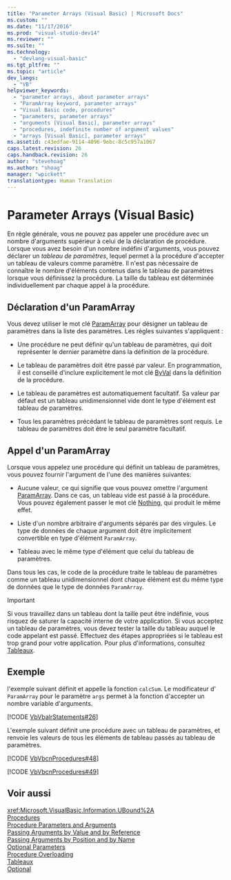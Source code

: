 ```yaml
---
title: "Parameter Arrays (Visual Basic) | Microsoft Docs"
ms.custom: ""
ms.date: "11/17/2016"
ms.prod: "visual-studio-dev14"
ms.reviewer: ""
ms.suite: ""
ms.technology: 
  - "devlang-visual-basic"
ms.tgt_pltfrm: ""
ms.topic: "article"
dev_langs: 
  - "VB"
helpviewer_keywords: 
  - "parameter arrays, about parameter arrays"
  - "ParamArray keyword, parameter arrays"
  - "Visual Basic code, procedures"
  - "parameters, parameter arrays"
  - "arguments [Visual Basic], parameter arrays"
  - "procedures, indefinite number of argument values"
  - "arrays [Visual Basic], parameter arrays"
ms.assetid: c43edfae-9114-4096-9ebc-8c5c957a1067
caps.latest.revision: 26
caps.handback.revision: 26
author: "stevehoag"
ms.author: "shoag"
manager: "wpickett"
translationtype: Human Translation
---
```

# Parameter Arrays (Visual Basic)
En règle générale, vous ne pouvez pas appeler une procédure avec un nombre d'arguments supérieur à celui de la déclaration de procédure.  Lorsque vous avez besoin d'un nombre indéfini d'arguments, vous pouvez déclarer un *tableau de paramètres*, lequel permet à la procédure d'accepter un tableau de valeurs comme paramètre.  Il n'est pas nécessaire de connaître le nombre d'éléments contenus dans le tableau de paramètres lorsque vous définissez la procédure.  La taille du tableau est déterminée individuellement par chaque appel à la procédure.  
  
## Déclaration d'un ParamArray  
 Vous devez utiliser le mot clé [ParamArray](../../../../visual-basic/language-reference/modifiers/paramarray.md) pour désigner un tableau de paramètres dans la liste des paramètres.  Les règles suivantes s'appliquent :  
  
-   Une procédure ne peut définir qu'un tableau de paramètres, qui doit représenter le dernier paramètre dans la définition de la procédure.  
  
-   Le tableau de paramètres doit être passé par valeur.  En programmation, il est conseillé d'inclure explicitement le mot clé [ByVal](../../../../visual-basic/language-reference/modifiers/byval.md) dans la définition de la procédure.  
  
-   Le tableau de paramètres est automatiquement facultatif.  Sa valeur par défaut est un tableau unidimensionnel vide dont le type d'élément est tableau de paramètres.  
  
-   Tous les paramètres précédant le tableau de paramètres sont requis.  Le tableau de paramètres doit être le seul paramètre facultatif.  
  
## Appel d'un ParamArray  
 Lorsque vous appelez une procédure qui définit un tableau de paramètres, vous pouvez fournir l'argument de l'une des manières suivantes:  
  
-   Aucune valeur, ce qui signifie que vous pouvez omettre l'argument [ParamArray](../../../../visual-basic/language-reference/modifiers/paramarray.md).  Dans ce cas, un tableau vide est passé à la procédure.  Vous pouvez également passer le mot clé [Nothing](../../../../visual-basic/language-reference/nothing.md), qui produit le même effet.  
  
-   Liste d'un nombre arbitraire d'arguments séparés par des virgules.  Le type de données de chaque argument doit être implicitement convertible en type d'élément `ParamArray`.  
  
-   Tableau avec le même type d'élément que celui du tableau de paramètres.  
  
 Dans tous les cas, le code de la procédure traite le tableau de paramètres comme un tableau unidimensionnel dont chaque élément est du même type de données que le type de données `ParamArray`.  
  
> [!IMPORTANT]
>  Si vous travaillez dans un tableau dont la taille peut être indéfinie, vous risquez de saturer la capacité interne de votre application.  Si vous acceptez un tableau de paramètres, vous devez tester la taille du tableau auquel le code appelant est passé.  Effectuez des étapes appropriées si le tableau est trop grand pour votre application.  Pour plus d'informations, consultez [Tableaux](../../../../visual-basic/programming-guide/language-features/arrays/index.md).  
  
## Exemple  
 l'exemple suivant définit et appelle la fonction `calcSum`.  Le modificateur d' `ParamArray` pour le paramètre `args` permet à la fonction d'accepter un nombre variable d'arguments.  
  
 [!CODE [VbVbalrStatements#26](../CodeSnippet/VS_Snippets_VBCSharp/VbVbalrStatements#26)]  
  
 L'exemple suivant définit une procédure avec un tableau de paramètres, et renvoie les valeurs de tous les éléments de tableau passés au tableau de paramètres.  
  
 [!CODE [VbVbcnProcedures#48](../CodeSnippet/VS_Snippets_VBCSharp/VbVbcnProcedures#48)]  
  
 [!CODE [VbVbcnProcedures#49](../CodeSnippet/VS_Snippets_VBCSharp/VbVbcnProcedures#49)]  
  
## Voir aussi  
 <xref:Microsoft.VisualBasic.Information.UBound%2A>   
 [Procedures](../../../../visual-basic/programming-guide/language-features/procedures/index.md)   
 [Procedure Parameters and Arguments](../../../../visual-basic/programming-guide/language-features/procedures/procedure-parameters-and-arguments.md)   
 [Passing Arguments by Value and by Reference](../../../../visual-basic/programming-guide/language-features/procedures/passing-arguments-by-value-and-by-reference.md)   
 [Passing Arguments by Position and by Name](../../../../visual-basic/programming-guide/language-features/procedures/passing-arguments-by-position-and-by-name.md)   
 [Optional Parameters](../../../../visual-basic/programming-guide/language-features/procedures/optional-parameters.md)   
 [Procedure Overloading](../../../../visual-basic/programming-guide/language-features/procedures/procedure-overloading.md)   
 [Tableaux](../../../../visual-basic/programming-guide/language-features/arrays/index.md)   
 [Optional](../../../../visual-basic/language-reference/modifiers/optional.md)